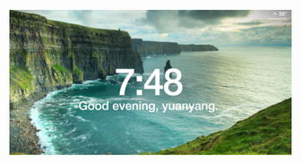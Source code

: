 ![img](../../../../../../docs/demo/assets/markdown-img-paste-20170726194904174.png) 
<style scoped>p {text-align: center;}</style>